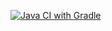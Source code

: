 [![Java CI with Gradle](https://github.com/sabina7350/Auto5.2/actions/workflows/gradle.yml/badge.svg)](https://github.com/sabina7350/Auto5.2/actions/workflows/gradle.yml)